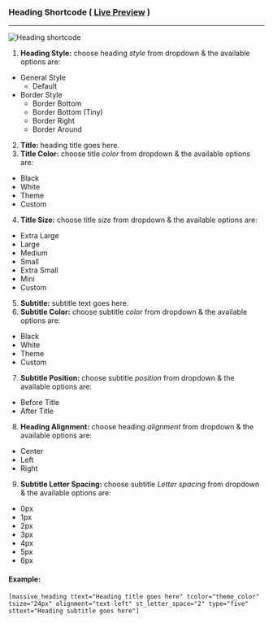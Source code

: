 ### Heading Shortcode ( [Live Preview](http://massivedemo.lab.themebucket.net/shortcodes/heading-style) )
---
![Heading shortcode](http://i.imgur.com/IwZZesf.png)

1. **Heading Style:** choose heading _style_ from dropdown & the available options are:
  * General Style
    * Default
  * Border Style
    * Border Bottom
    * Border Bottom (Tiny)
    * Border Right
    * Border Around
2. **Title:** heading title goes here.
3. **Title Color:** choose title _color_ from dropdown & the available options are:
  * Black
  * White
  * Theme
  * Custom
4. **Title Size:** choose title _size_ from dropdown & the available options are:
  * Extra Large
  * Large
  * Medium
  * Small
  * Extra Small
  * Mini
  * Custom
5. **Subtitle:** subtitle text goes here.
6. **Subtitle Color:** choose subtitle _color_ from dropdown & the available options are:
  * Black
  * White
  * Theme
  * Custom
7. **Subtitle Position:** choose subtitle _position_ from dropdown & the available options are:
  * Before Title
  * After Title
8. **Heading Alignment:** choose heading _alignment_ from dropdown & the available options are:
  * Center
  * Left
  * Right
9. **Subtitle Letter Spacing:**  choose subtitle _Letter spacing_ from dropdown & the available options are:
  * 0px
  * 1px
  * 2px
  * 3px
  * 4px
  * 5px
  * 6px


#### Example:
```
[massive_heading ttext="Heading title goes here" tcolor="theme_color" tsize="24px" alignment="text-left" st_letter_space="2" type="five" sttext="Heading subtitle goes here"]
```

